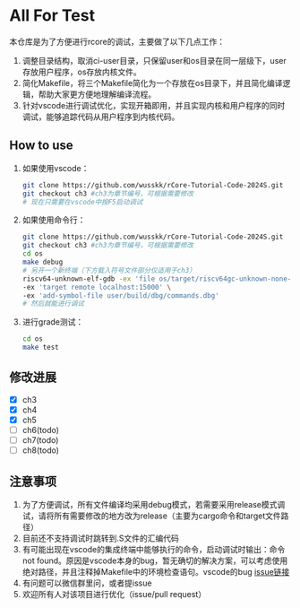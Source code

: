 # All For Test

本仓库是为了方便进行rcore的调试，主要做了以下几点工作：

1. 调整目录结构，取消ci-user目录，只保留user和os目录在同一层级下，user存放用户程序，os存放内核文件。
2. 简化Makefile，将三个Makefile简化为一个存放在os目录下，并且简化编译逻辑，帮助大家更方便地理解编译流程。
3. 针对vscode进行调试优化，实现开箱即用，并且实现内核和用户程序的同时调试，能够追踪代码从用户程序到内核代码。

## How to use

1. 如果使用vscode：

   ```bash
   git clone https://github.com/wusskk/rCore-Tutorial-Code-2024S.git
   git checkout ch3 #ch3为章节编号，可根据需要修改
   # 现在只需要在vscode中按F5启动调试
   ```
2. 如果使用命令行：

   ```bash
   git clone https://github.com/wusskk/rCore-Tutorial-Code-2024S.git
   git checkout ch3 #ch3为章节编号，可根据需要修改
   cd os
   make debug 
   # 另开一个新终端（下方载入符号文件部分仅适用于ch3）
   riscv64-unknown-elf-gdb -ex 'file os/target/riscv64gc-unknown-none-elf/debug/os' \
   -ex 'target remote localhost:15000' \
   -ex 'add-symbol-file user/build/dbg/commands.dbg'
   # 然后就能进行调试
   ```
3. 进行grade测试：

   ```bash
   cd os
   make test
   ```

## 修改进展

* [X] ch3
* [X] ch4
* [X] ch5
* [ ] ch6(todo)
* [ ] ch7(todo)
* [ ] ch8(todo)

## 注意事项

1. 为了方便调试，所有文件编译均采用debug模式，若需要采用release模式调试，请将所有需要修改的地方改为release（主要为cargo命令和target文件路径）
2. 目前还不支持调试时跳转到.S文件的汇编代码
3. 有可能出现在vscode的集成终端中能够执行的命令，启动调试时输出：命令not found。原因是vscode本身的bug，暂无确切的解决方案，可以考虑使用绝对路径，并且注释掉Makefile中的环境检查语句。vscode的bug [issue链接](https://github.com/microsoft/vscode/issues/187955 "#187955")
4. 有问题可以微信群里问，或者提issue
5. 欢迎所有人对该项目进行优化（issue/pull request）
